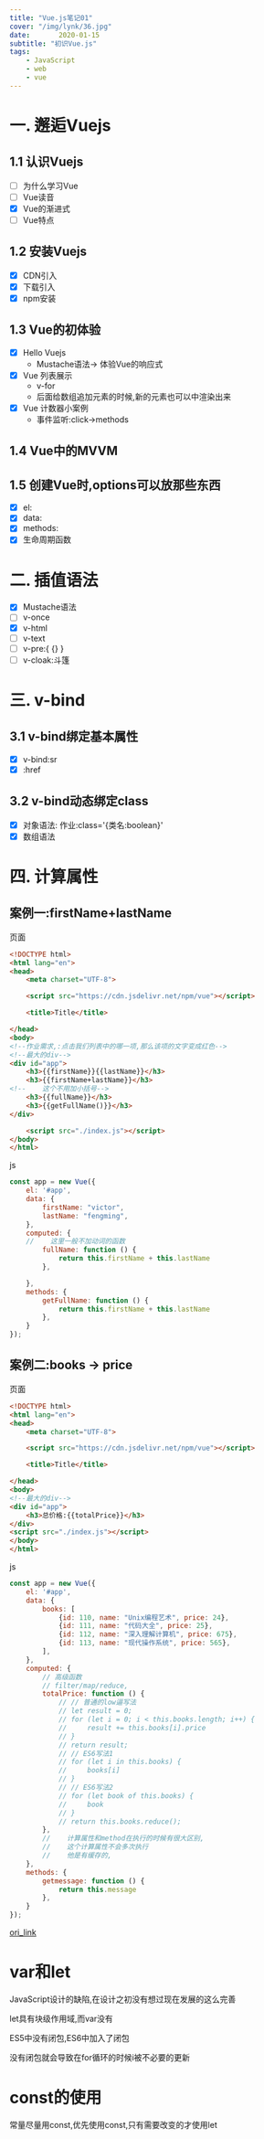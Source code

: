 ```yaml
---
title: "Vue.js笔记01"
cover: "/img/lynk/36.jpg"
date:       2020-01-15
subtitle: "初识Vue.js"
tags:
	- JavaScript
	- web
	- vue
---
```


# 一. 邂逅Vuejs
## 1.1 认识Vuejs
-[ ] 为什么学习Vue
-[ ] Vue读音
-[x] Vue的渐进式
-[ ] Vue特点
## 1.2 安装Vuejs
-[x] CDN引入
-[x] 下载引入
-[x] npm安装
## 1.3 Vue的初体验
-[x] Hello Vuejs
    - Mustache语法-> 体验Vue的响应式
-[x] Vue 列表展示
    - v-for
    - 后面给数组追加元素的时候,新的元素也可以中渲染出来
-[x] Vue 计数器小案例
    - 事件监听:click->methods
## 1.4 Vue中的MVVM
## 1.5 创建Vue时,options可以放那些东西
-[x] el:
-[x] data:
-[x] methods:
-[x] 生命周期函数
# 二. 插值语法
-[x] Mustache语法
-[ ] v-once
-[x] v-html
-[ ] v-text
-[ ] v-pre:{ {} }
-[ ] v-cloak:斗篷
# 三. v-bind
## 3.1 v-bind绑定基本属性
-[x] v-bind:sr
-[x] :href
## 3.2 v-bind动态绑定class
-[x] 对象语法: 作业:class='{类名:boolean}'
-[x] 数组语法
# 四. 计算属性
## 案例一:firstName+lastName

页面

```html
<!DOCTYPE html>
<html lang="en">
<head>
    <meta charset="UTF-8">

    <script src="https://cdn.jsdelivr.net/npm/vue"></script>

    <title>Title</title>

</head>
<body>
<!--作业需求,:点击我们列表中的哪一项,那么该项的文字变成红色-->
<!--最大的div-->
<div id="app">
    <h3>{{firstName}}{{lastName}}</h3>
    <h3>{{firstName+lastName}}</h3>
<!--    这个不用加小括号-->
    <h3>{{fullName}}</h3>
    <h3>{{getFullName()}}</h3>
</div>

    <script src="./index.js"></script>
</body>
</html>
```

js


```js
const app = new Vue({
    el: '#app',
    data: {
        firstName: "victor",
        lastName: "fengming",
    },
    computed: {
    //    这里一般不加动词的函数
        fullName: function () {
            return this.firstName + this.lastName
        },

    },
    methods: {
        getFullName: function () {
            return this.firstName + this.lastName
        },
    }
});

```
## 案例二:books -> price

页面
```html
<!DOCTYPE html>
<html lang="en">
<head>
    <meta charset="UTF-8">

    <script src="https://cdn.jsdelivr.net/npm/vue"></script>

    <title>Title</title>

</head>
<body>
<!--最大的div-->
<div id="app">
    <h3>总价格:{{totalPrice}}</h3>
</div>
<script src="./index.js"></script>
</body>
</html>
```

js

```js
const app = new Vue({
    el: '#app',
    data: {
        books: [
            {id: 110, name: "Unix编程艺术", price: 24},
            {id: 111, name: "代码大全", price: 25},
            {id: 112, name: "深入理解计算机", price: 675},
            {id: 113, name: "现代操作系统", price: 565},
        ],
    },
    computed: {
        // 高级函数
        // filter/map/reduce,
        totalPrice: function () {
            // // 普通的low逼写法
            // let result = 0;
            // for (let i = 0; i < this.books.length; i++) {
            //     result += this.books[i].price
            // }
            // return result;
            // // ES6写法1
            // for (let i in this.books) {
            //     books[i]
            // }
            // // ES6写法2
            // for (let book of this.books) {
            //     book
            // }
            // return this.books.reduce();
        },
        //    计算属性和method在执行的时候有很大区别,
        //    这个计算属性不会多次执行
        //    他是有缓存的,
    },
    methods: {
        getmessage: function () {
            return this.message
        },
    }
});

```
[ori_link](https://www.bilibili.com/video/av89760569?p=23)

# var和let
JavaScript设计的缺陷,在设计之初没有想过现在发展的这么完善

let具有块级作用域,而var没有

ES5中没有闭包,ES6中加入了闭包

没有闭包就会导致在for循环的时候i被不必要的更新
# const的使用
常量尽量用const,优先使用const,只有需要改变的才使用let